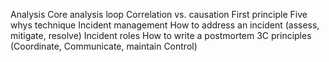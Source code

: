 Analysis
Core analysis loop
Correlation vs. causation
First principle
Five whys technique
Incident management
How to address an incident (assess, mitigate, resolve)
Incident roles
How to write a postmortem
3C principles (Coordinate, Communicate, maintain Control)
